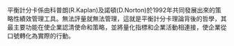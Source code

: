 


平衡計分卡係由科普朗(R.Kaplan)及諾頓(D.Norton)於1992年共同發展出來的策略性績效管理工具。無法評量就無法管理，這就是平衡計分卡理論背後的哲學，其最主要功能在使企業認清使命和策略，並將量化指標和企業活動相連接，使企業從口號轉化為實際的行動。
